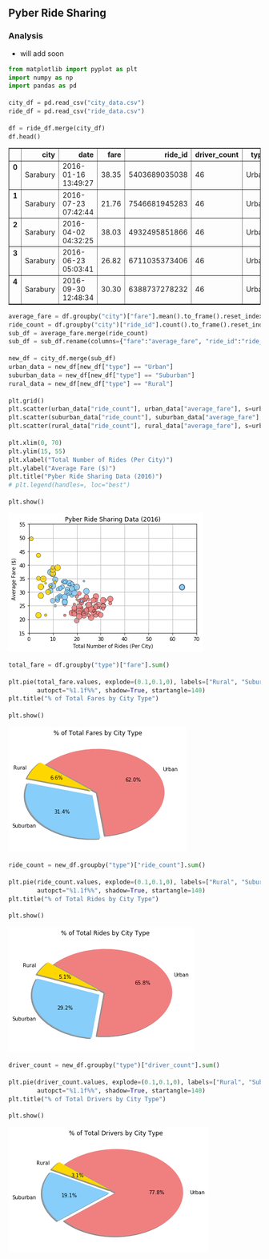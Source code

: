 
## Pyber Ride Sharing

### Analysis
* will add soon

```python
from matplotlib import pyplot as plt
import numpy as np
import pandas as pd

city_df = pd.read_csv("city_data.csv")
ride_df = pd.read_csv("ride_data.csv")

df = ride_df.merge(city_df)
df.head()
```




<div>
<style>
    .dataframe thead tr:only-child th {
        text-align: right;
    }

    .dataframe thead th {
        text-align: left;
    }

    .dataframe tbody tr th {
        vertical-align: top;
    }
</style>
<table border="1" class="dataframe">
  <thead>
    <tr style="text-align: right;">
      <th></th>
      <th>city</th>
      <th>date</th>
      <th>fare</th>
      <th>ride_id</th>
      <th>driver_count</th>
      <th>type</th>
    </tr>
  </thead>
  <tbody>
    <tr>
      <th>0</th>
      <td>Sarabury</td>
      <td>2016-01-16 13:49:27</td>
      <td>38.35</td>
      <td>5403689035038</td>
      <td>46</td>
      <td>Urban</td>
    </tr>
    <tr>
      <th>1</th>
      <td>Sarabury</td>
      <td>2016-07-23 07:42:44</td>
      <td>21.76</td>
      <td>7546681945283</td>
      <td>46</td>
      <td>Urban</td>
    </tr>
    <tr>
      <th>2</th>
      <td>Sarabury</td>
      <td>2016-04-02 04:32:25</td>
      <td>38.03</td>
      <td>4932495851866</td>
      <td>46</td>
      <td>Urban</td>
    </tr>
    <tr>
      <th>3</th>
      <td>Sarabury</td>
      <td>2016-06-23 05:03:41</td>
      <td>26.82</td>
      <td>6711035373406</td>
      <td>46</td>
      <td>Urban</td>
    </tr>
    <tr>
      <th>4</th>
      <td>Sarabury</td>
      <td>2016-09-30 12:48:34</td>
      <td>30.30</td>
      <td>6388737278232</td>
      <td>46</td>
      <td>Urban</td>
    </tr>
  </tbody>
</table>
</div>




```python
average_fare = df.groupby("city")["fare"].mean().to_frame().reset_index()
ride_count = df.groupby("city")["ride_id"].count().to_frame().reset_index()
sub_df = average_fare.merge(ride_count)
sub_df = sub_df.rename(columns={"fare":"average_fare", "ride_id":"ride_count"})

new_df = city_df.merge(sub_df)
urban_data = new_df[new_df["type"] == "Urban"]
suburban_data = new_df[new_df["type"] == "Suburban"]
rural_data = new_df[new_df["type"] == "Rural"]

plt.grid()
plt.scatter(urban_data["ride_count"], urban_data["average_fare"], s=urban_data["driver_count"]*2, color="lightcoral", alpha=0.9, edgecolor='black', label="Urban", linewidths=0.5)
plt.scatter(suburban_data["ride_count"], suburban_data["average_fare"], s=urban_data["driver_count"]*2, color="lightskyblue", alpha=0.9, edgecolor='black', label="Suburban", linewidths=0.5)
plt.scatter(rural_data["ride_count"], rural_data["average_fare"], s=urban_data["driver_count"]*2, color="gold", alpha=0.9, edgecolor='black', label="Rural", linewidths=0.5)

plt.xlim(0, 70)
plt.ylim(15, 55)
plt.xlabel("Total Number of Rides (Per City)")
plt.ylabel("Average Fare ($)")
plt.title("Pyber Ride Sharing Data (2016)")
# plt.legend(handles=, loc="best")

plt.show()

```


![png](output_2_0.png)



```python
total_fare = df.groupby("type")["fare"].sum()

plt.pie(total_fare.values, explode=(0.1,0.1,0), labels=["Rural", "Suburban", "Urban"], colors=["gold","lightskyblue","lightcoral"],
        autopct="%1.1f%%", shadow=True, startangle=140)
plt.title("% of Total Fares by City Type")

plt.show()
```


![png](output_3_0.png)



```python
ride_count = new_df.groupby("type")["ride_count"].sum()

plt.pie(ride_count.values, explode=(0.1,0.1,0), labels=["Rural", "Suburban", "Urban"], colors=["gold","lightskyblue","lightcoral"],
        autopct="%1.1f%%", shadow=True, startangle=140)
plt.title("% of Total Rides by City Type")

plt.show()
```


![png](output_4_0.png)



```python
driver_count = new_df.groupby("type")["driver_count"].sum()

plt.pie(driver_count.values, explode=(0.1,0.1,0), labels=["Rural", "Suburban", "Urban"], colors=["gold","lightskyblue","lightcoral"],
        autopct="%1.1f%%", shadow=True, startangle=140)
plt.title("% of Total Drivers by City Type")

plt.show()
```


![png](output_5_0.png)

